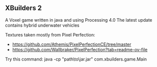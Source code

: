 ## XBuilders 2
A Voxel game written in java and using Processing 4.0
The latest update contains hybrid underwater vehicles

Textures taken mostly from Pixel Perfection:
* https://github.com/Athemis/PixelPerfectionCE/tree/master
* https://github.com/Wallbraker/PixelPerfection?tab=readme-ov-file


Try this command:
java -cp "path\to\jar.jar" com.xbuilders.game.Main


